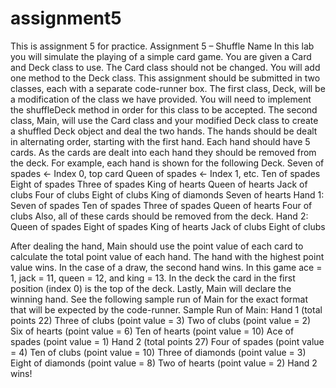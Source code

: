 # assignment5
This is assignment 5 for practice.
Assignment 5 – Shuffle
Name
In this lab you will simulate the playing of a simple card game. You are given a Card and Deck class to use. The Card class should not be changed. You will add one method to the Deck class.
This assignment should be submitted in two classes, each with a separate code-runner box. The first class, Deck, will be a modification of the class we have provided. You will need to implement the shuffleDeck method in order for this class to be accepted.
The second class, Main, will use the Card class and your modified Deck class to create a shuffled Deck object and deal the two hands. The hands should be dealt in alternating order, starting with the first hand. Each hand should have 5 cards. As the cards are dealt into each hand they should be removed from the deck.
For example, each hand is shown for the following Deck. Seven of spades <- Index 0, top card
Queen of spades <- Index 1, etc. Ten of spades
Eight of spades
Three of spades
King of hearts Queen of hearts Jack of clubs Four of clubs Eight of clubs King of diamonds Seven of hearts
Hand 1:
Seven of spades
Ten of spades
Three of spades
Queen of hearts
Four of clubs
Also, all of these cards should be removed from the deck.
Hand 2:
Queen of spades Eight of spades King of hearts Jack of clubs Eight of clubs

After dealing the hand, Main should use the point value of each card to calculate the total point value of each hand. The hand with the highest point value wins. In the case of a draw, the second hand wins. In this game ace = 1, jack = 11, queen = 12, and king = 13. In the deck the card in the first position (index 0) is the top of the deck.
Lastly, Main will declare the winning hand. See the following sample run of Main for the exact format that will be expected by the code-runner.
Sample Run of Main:
      Hand 1 (total points 22)
      Three of clubs (point value = 3)
      Two of clubs (point value = 2)
      Six of hearts (point value = 6)
      Ten of hearts (point value = 10)
      Ace of spades (point value = 1)
      Hand 2 (total points 27)
      Four of spades (point value = 4)
      Ten of clubs (point value = 10)
      Three of diamonds (point value = 3)
      Eight of diamonds (point value = 8)
      Two of hearts (point value = 2)
      Hand 2 wins!
